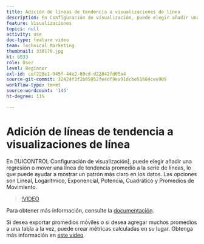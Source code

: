 ```yaml
---
title: Adición de líneas de tendencia a visualizaciones de línea
description: En Configuración de visualización, puede elegir añadir una regresión o mover la línea de tendencia promedio a la serie de líneas, lo que puede ayudar a mostrar un patrón más claro en los datos. Las opciones son Lineal, Logarítmico, Exponencial, Potencia, Cuadrático y Promedios de Movimiento.
feature: Visualizaciones
topics: null
activity: use
doc-type: feature video
team: Technical Marketing
thumbnail: 330176.jpg
kt: 6833
role: User
level: Beginner
exl-id: cef228e1-945f-44e2-80cd-d22842fd05a4
source-git-commit: 32424f3f2b05952fe4df9ea91dcbe51684cee905
workflow-type: tm+mt
source-wordcount: '145'
ht-degree: 11%

---
```


# Adición de líneas de tendencia a visualizaciones de línea

En [!UICONTROL Configuración de visualización], puede elegir añadir una regresión o mover una línea de tendencia promedio a la serie de líneas, lo que puede ayudar a mostrar un patrón más claro en los datos. Las opciones son Lineal, Logarítmico, Exponencial, Potencia, Cuadrático y Promedios de Movimiento.

>[!VIDEO](https://video.tv.adobe.com/v/330176/?quality=12&learn=on)

Para obtener más información, consulte la [documentación](https://experienceleague.adobe.com/docs/analytics/analyze/analysis-workspace/visualizations/line.html?lang=en#analysis-workspace).

Si desea exportar promedios móviles o si desea agregar muchos promedios a una tabla a la vez, puede crear métricas calculadas en su lugar. Obtenga más información en [este vídeo](https://experienceleague.adobe.com/docs/analytics-learn/tutorials/analysis-workspace/visualizations/using-the-cumulative-average-function-to-apply-metric-smoothing.html#analysis-workspace).
